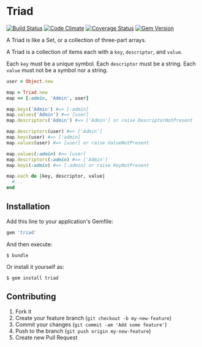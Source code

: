 # Triad

[![Build Status](https://travis-ci.org/saturnflyer/triad.png?branch=master)](https://travis-ci.org/saturnflyer/triad)
[![Code Climate](https://codeclimate.com/github/saturnflyer/triad.png)](https://codeclimate.com/github/saturnflyer/triad)
[![Coverage Status](https://coveralls.io/repos/saturnflyer/triad/badge.png)](https://coveralls.io/r/saturnflyer/triad)
[![Gem Version](https://badge.fury.io/rb/triad.png)](http://badge.fury.io/rb/triad)

A Triad is like a Set, or a collection of three-part arrays.

A Triad is a collection of items each with a `key`, `descriptor`, and `value`.

Each `key` must be a unique symbol.
Each `descriptor` must be a string.
Each `value` must not be a symbol nor a string.

```ruby
user = Object.new

map = Triad.new
map << [:admin, 'Admin', user]

map.keys('Admin') #=> [:admin]
map.values('Admin') #=> [user]
map.descriptors('Admin') #=> ['Admin'] or raise DescriptorNotPresent

map.descriptors(user) #=> ['Admin']
map.keys(user) #=> [:admin]
map.values(user) #=> [user] or raise ValueNotPresent

map.values(:admin) #=> [user]
map.descriptors(:admin) #=> ['Admin']
map.keys(:admin) #=> [:admin] or raise KeyNotPresent

map.each do |key, descriptor, value|
  #...
end
```

## Installation

Add this line to your application's Gemfile:

```ruby
gem 'triad'
```

And then execute:

    $ bundle

Or install it yourself as:

    $ gem install triad

## Contributing

1. Fork it
2. Create your feature branch (`git checkout -b my-new-feature`)
3. Commit your changes (`git commit -am 'Add some feature'`)
4. Push to the branch (`git push origin my-new-feature`)
5. Create new Pull Request
